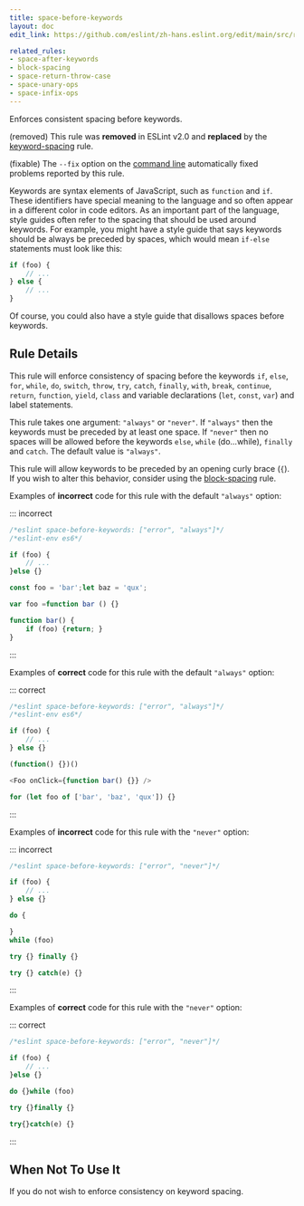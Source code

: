 ```yaml
---
title: space-before-keywords
layout: doc
edit_link: https://github.com/eslint/zh-hans.eslint.org/edit/main/src/rules/space-before-keywords.md

related_rules:
- space-after-keywords
- block-spacing
- space-return-throw-case
- space-unary-ops
- space-infix-ops
---
```


Enforces consistent spacing before keywords.

(removed) This rule was **removed** in ESLint v2.0 and **replaced** by the [keyword-spacing](keyword-spacing) rule.

(fixable) The `--fix` option on the [command line](../user-guide/command-line-interface#--fix) automatically fixed problems reported by this rule.

Keywords are syntax elements of JavaScript, such as `function` and `if`. These identifiers have special meaning to the language and so often appear in a different color in code editors. As an important part of the language, style guides often refer to the spacing that should be used around keywords. For example, you might have a style guide that says keywords should be always be preceded by spaces, which would mean `if-else` statements must look like this:

```js
if (foo) {
    // ...
} else {
    // ...
}
```

Of course, you could also have a style guide that disallows spaces before keywords.

## Rule Details

This rule will enforce consistency of spacing before the keywords `if`, `else`, `for`,
`while`, `do`, `switch`, `throw`, `try`, `catch`, `finally`, `with`, `break`, `continue`,
`return`, `function`, `yield`, `class` and variable declarations (`let`, `const`, `var`)
and label statements.

This rule takes one argument: `"always"` or `"never"`. If `"always"` then the keywords
must be preceded by at least one space. If `"never"` then no spaces will be allowed before
the keywords `else`, `while` (do...while), `finally` and `catch`. The default value is `"always"`.

This rule will allow keywords to be preceded by an opening curly brace (`{`). If you wish to alter
this behavior, consider using the [block-spacing](block-spacing) rule.

Examples of **incorrect** code for this rule with the default `"always"` option:

::: incorrect

```js
/*eslint space-before-keywords: ["error", "always"]*/
/*eslint-env es6*/

if (foo) {
    // ...
}else {}

const foo = 'bar';let baz = 'qux';

var foo =function bar () {}

function bar() {
    if (foo) {return; }
}
```

:::

Examples of **correct** code for this rule with the default `"always"` option:

::: correct

```js
/*eslint space-before-keywords: ["error", "always"]*/
/*eslint-env es6*/

if (foo) {
    // ...
} else {}

(function() {})()

<Foo onClick={function bar() {}} />

for (let foo of ['bar', 'baz', 'qux']) {}
```

:::

Examples of **incorrect** code for this rule with the `"never"` option:

::: incorrect

```js
/*eslint space-before-keywords: ["error", "never"]*/

if (foo) {
    // ...
} else {}

do {

}
while (foo)

try {} finally {}

try {} catch(e) {}
```

:::

Examples of **correct** code for this rule with the `"never"` option:

::: correct

```js
/*eslint space-before-keywords: ["error", "never"]*/

if (foo) {
    // ...
}else {}

do {}while (foo)

try {}finally {}

try{}catch(e) {}
```

:::

## When Not To Use It

If you do not wish to enforce consistency on keyword spacing.
